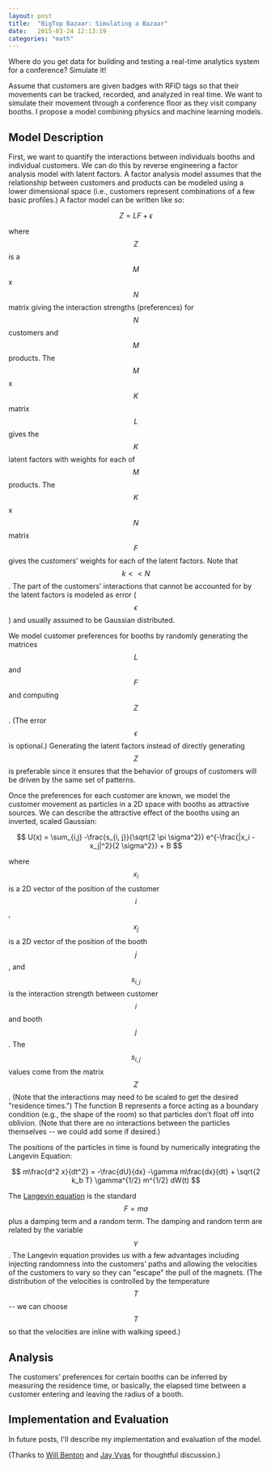 ```yaml
---
layout: post
title:  "BigTop Bazaar: Simulating a Bazaar"
date:   2015-03-24 12:13:19
categories: "math"
---
```


Where do you get data for building and testing a real-time analytics system for a conference?  Simulate it!

Assume that customers are given badges with RFID tags so that their movements can be tracked, recorded, and analyzed in real time.  We want to simulate their movement through a conference floor as they visit company booths.  I propose a model combining physics and machine learning models.

## Model Description ##
First, we want to quantify the interactions between individuals booths and individual customers.  We can do this by reverse engineering a factor analysis model with latent factors.  A factor analysis model assumes that the relationship between customers and products can be modeled using a lower dimensional space (i.e., customers represent combinations of a few basic profiles.) A factor model can be written like so:

$$
Z=LF + \epsilon
$$

where $$Z$$ is a $$M$$x$$N$$ matrix giving the interaction strengths (preferences) for $$N$$ customers and $$M$$ products.  The $$M$$x$$K$$ matrix $$L$$ gives the $$K$$ latent factors with weights for each of $$M$$ products.  The $$K$$x$$N$$ matrix $$F$$ gives the customers’ weights for each of the latent factors.  Note that $$k << N$$.  The part of the customers’ interactions that cannot be accounted for by the latent factors is modeled as error ($$\epsilon$$) and usually assumed to be Gaussian distributed.

We model customer preferences for booths by randomly generating the matrices $$L$$ and $$F$$ and computing $$Z$$.  (The error $$\epsilon$$ is optional.)  Generating the latent factors instead of directly generating $$Z$$ is preferable since it ensures that the behavior of groups of customers will be driven by the same set of patterns.

Once the preferences for each customer are known, we model the customer movement as particles in a 2D space with booths as attractive sources.  We can describe the attractive effect of the booths using an inverted, scaled Gaussian:

$$
U(x) = \sum_{i,j} -\frac{s_{i, j}}{\sqrt{2 \pi \sigma^2}} e^{-\frac{|x_i - x_j|^2}{2 \sigma^2}} + B
$$

where $$x_i$$ is a 2D vector of the position of the customer $$i$$, $$x_j$$ is a 2D vector of the position of the booth $$j$$, and $$s_{i,j}$$ is the interaction strength between customer $$i$$ and booth $$j$$.  The $$s_{i, j}$$ values come from the matrix $$Z$$.  (Note that the interactions may need to be scaled to get the desired "residence times.") The function B represents a force acting as a boundary condition (e.g., the shape of the room) so that particles don’t float off into oblivion. (Note that there are no interactions between the particles themselves -- we could add some if desired.)

The positions of the particles in time is found by numerically integrating the Langevin Equation:

$$
m\frac{d^2 x}{dt^2} = -\frac{dU}{dx} -\gamma m\frac{dx}{dt} + \sqrt{2 k_b T} \gamma^{1/2} m^{1/2} dW(t)
$$

The [Langevin equation](http://rnowling.github.io/math/2015/03/21/langevin-equation.html) is the standard $$F=ma$$ plus a damping term and a random term.  The damping and random term are related by the variable $$\gamma$$.  The Langevin equation provides us with a few advantages including injecting randomness into the customers’ paths and allowing the velocities of the customers to vary so they can "escape" the pull of the magnets.  (The distribution of the velocities is controlled by the temperature $$T$$ -- we can choose $$T$$ so that the velocities are inline with walking speed.)

## Analysis ##
The customers’ preferences for certain booths can be inferred by measuring the residence time, or basically, the elapsed time between a customer entering and leaving the radius of a booth.

## Implementation and Evaluation ##
In future posts, I'll describe my implementation and evaluation of the model.

(Thanks to [Will Benton](http://web.willbenton.com/) and [Jay Vyas](http://jayunit100.blogspot.com/) for thoughtful discussion.)


